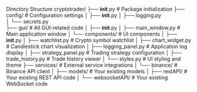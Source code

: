 Directory Structure
cryptotrader/
├── __init__.py                  # Package initialization
├── config/                      # Configuration settings
│   ├── __init__.py
│   ├── logging.py              
│   └── secrets.py              
├── gui/                         # All GUI-related code
│   ├── __init__.py
│   ├── main_window.py           # Main application window
│   └── components/              # UI components
│       ├── __init__.py
│       ├── watchlist.py         # Crypto symbol watchlist
│       ├── chart_widget.py      # Candlestick chart visualization
│       ├── logging_panel.py     # Application log display
│       ├── strategy_panel.py    # Trading strategy configuration 
│       ├── trade_history.py     # Trade history viewer
│       └── styles.py            # UI styling and theme
├── services/                    # External service integrations
│   └── binance/                 # Binance API client
│       ├── models/              # Your existing models
│       ├── restAPI/             # Your existing REST API code
│       └── websocketAPI/        # Your existing WebSocket code
